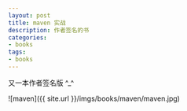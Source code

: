 ```yaml
---
layout: post
title: maven 实战
description: 作者签名的书
categories:
- books
tags:
- books
---
```


又一本作者签名版 ^_^


![maven]({{ site.url }}/imgs/books/maven/maven.jpg)


 


